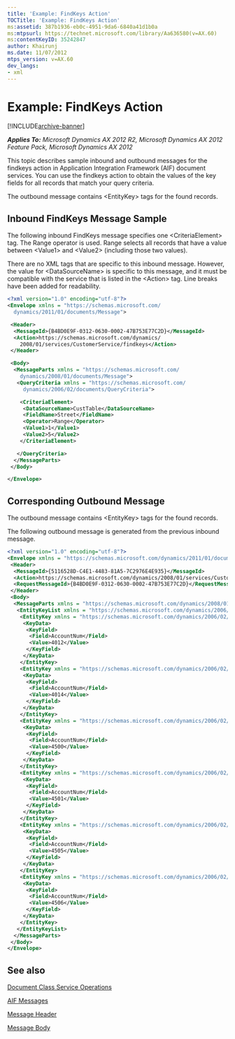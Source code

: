 ```yaml
---
title: 'Example: FindKeys Action'
TOCTitle: 'Example: FindKeys Action'
ms:assetid: 387b1936-eb0c-4951-9da6-6840a41d1b0a
ms:mtpsurl: https://technet.microsoft.com/library/Aa636580(v=AX.60)
ms:contentKeyID: 35242847
author: Khairunj
ms.date: 11/07/2012
mtps_version: v=AX.60
dev_langs:
- xml
---
```


# Example: FindKeys Action 


[!INCLUDE[archive-banner](includes/archive-banner.md)]


_**Applies To:** Microsoft Dynamics AX 2012 R2, Microsoft Dynamics AX 2012 Feature Pack, Microsoft Dynamics AX 2012_

This topic describes sample inbound and outbound messages for the findkeys action in Application Integration Framework (AIF) document services. You can use the findkeys action to obtain the values of the key fields for all records that match your query criteria.

The outbound message contains \<EntityKey\> tags for the found records.

## Inbound FindKeys Message Sample

The following inbound FindKeys message specifies one \<CriteriaElement\> tag. The Range operator is used. Range selects all records that have a value between \<Value1\> and \<Value2\> (including those two values).

There are no XML tags that are specific to this inbound message. However, the value for \<DataSourceName\> is specific to this message, and it must be compatible with the service that is listed in the \<Action\> tag. Line breaks have been added for readability.

``` xml
<?xml version="1.0" encoding="utf-8"?>
<Envelope xmlns = "https://schemas.microsoft.com/
  dynamics/2011/01/documents/Message">

 <Header>
  <MessageId>{B4BD0E9F-0312-0630-0002-47B753E77C2D}</MessageId>
  <Action>https://schemas.microsoft.com/dynamics/
    2008/01/services/CustomerService/findkeys</Action>
 </Header>

 <Body>
  <MessageParts xmlns = "https://schemas.microsoft.com/
    dynamics/2008/01/documents/Message">
   <QueryCriteria xmlns = "https://schemas.microsoft.com/
     dynamics/2006/02/documents/QueryCriteria">

    <CriteriaElement>
     <DataSourceName>CustTable</DataSourceName>
     <FieldName>Street</FieldName>
     <Operator>Range</Operator>
     <Value1>1</Value1>
     <Value2>5</Value2>
    </CriteriaElement>

   </QueryCriteria>
  </MessageParts>
 </Body>

</Envelope>
```

## Corresponding Outbound Message

The outbound message contains \<EntityKey\> tags for the found records.

The following outbound message is generated from the previous inbound message.

``` xml
<?xml version="1.0" encoding="utf-8"?>
<Envelope xmlns = "https://schemas.microsoft.com/dynamics/2011/01/documents/Message">
 <Header>
  <MessageId>{5116528D-C4E1-4483-81A5-7C2976E4E935}</MessageId>
  <Action>https://schemas.microsoft.com/dynamics/2008/01/services/CustomerService/findkeys</Action>
  <RequestMessageId>{B4BD0E9F-0312-0630-0002-47B753E77C2D}</RequestMessageId>
 </Header>
 <Body>
  <MessageParts xmlns = "https://schemas.microsoft.com/dynamics/2008/01/documents/Message">
   <EntityKeyList xmlns = "https://schemas.microsoft.com/dynamics/2006/02/documents/EntityKeyList">
    <EntityKey xmlns = "https://schemas.microsoft.com/dynamics/2006/02/documents/EntityKey">
     <KeyData>
      <KeyField>
       <Field>AccountNum</Field>
       <Value>4012</Value>
      </KeyField>
     </KeyData>
    </EntityKey>
    <EntityKey xmlns = "https://schemas.microsoft.com/dynamics/2006/02/documents/EntityKey">
     <KeyData>
      <KeyField>
       <Field>AccountNum</Field>
       <Value>4014</Value>
      </KeyField>
     </KeyData>
    </EntityKey>
    <EntityKey xmlns = "https://schemas.microsoft.com/dynamics/2006/02/documents/EntityKey">
     <KeyData>
      <KeyField>
       <Field>AccountNum</Field>
       <Value>4500</Value>
      </KeyField>
     </KeyData>
    </EntityKey>
    <EntityKey xmlns = "https://schemas.microsoft.com/dynamics/2006/02/documents/EntityKey">
     <KeyData>
      <KeyField>
       <Field>AccountNum</Field>
       <Value>4501</Value>
      </KeyField>
     </KeyData>
    </EntityKey>
    <EntityKey xmlns = "https://schemas.microsoft.com/dynamics/2006/02/documents/EntityKey">
     <KeyData>
      <KeyField>
       <Field>AccountNum</Field>
       <Value>4505</Value>
      </KeyField>
     </KeyData>
    </EntityKey>
    <EntityKey xmlns = "https://schemas.microsoft.com/dynamics/2006/02/documents/EntityKey">
     <KeyData>
      <KeyField>
       <Field>AccountNum</Field>
       <Value>4506</Value>
      </KeyField>
     </KeyData>
    </EntityKey>
   </EntityKeyList>
  </MessageParts>
 </Body>
</Envelope>
```

## See also

[Document Class Service Operations](document-class-service-operations.md)

[AIF Messages](aif-messages.md)

[Message Header](message-header.md)

[Message Body](message-body.md)

